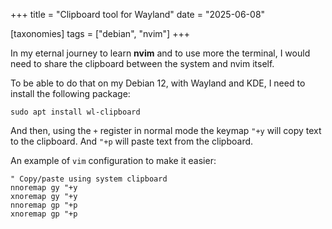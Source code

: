+++
title = "Clipboard tool for Wayland"
date = "2025-06-08"

[taxonomies]
tags = ["debian", "nvim"]
+++

In my eternal journey to learn **nvim** and to use more the terminal, I would need to
share the clipboard between the system and nvim itself.

To be able to do that on my Debian 12, with Wayland and KDE, I need to install the
following package:

```
sudo apt install wl-clipboard
```

And then, using the `+` register in normal mode the keymap `"+y` will copy text to the
clipboard. And `"+p` will paste text from the clipboard.

An example of `vim` configuration to make it easier:

```
" Copy/paste using system clipboard
nnoremap gy "+y
xnoremap gy "+y
nnoremap gp "+p
xnoremap gp "+p
```
